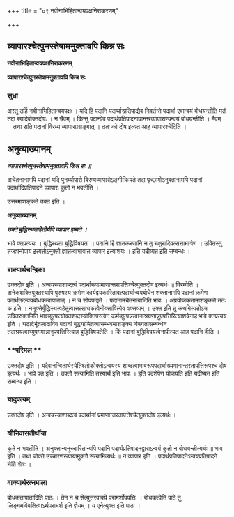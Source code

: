 +++
title = "०९ नवीनाभिहितान्वयपक्षनिराकरणम्"

+++


## व्यापारश्चेत्पुनस्तेषामनुक्तावपि किन्न सः

**नवीनाभिहितान्वयपक्षनिराकरणम्**

**व्यापारश्चेत्पुनस्तेषामनुक्तावपि किन्न सः**

### **सुधा**

अस्तु तर्हि नवीनाभिहितान्वयपक्षः । यदि हि पदानि पदार्थान्प्रतिपाद्यैव निवर्तन्ते पदार्था एवान्वयं बोधयन्तीति मतं तदा स्यादेवोक्तदोषः । न चैवम् । किन्तु पदान्येव पदार्थप्रतिपादनावान्तरव्यापाराण्यन्वयं बोधयन्तीति । मैवम् । तथा सति पदानां विरम्य व्यापारप्रसङ्गात् । ततः को दोष इत्यत आह व्यापारश्चेदिति ।

## **अनुव्याख्यानम्**

***व्यापारश्चेत्पुनस्तेषामनुक्तावपि किन्न सः ॥***

अचेतनानामपि पदानां यदि पुनर्व्यापारो विरम्यव्यापारोऽङ्गीक्रियते तदा पृच्छामोऽनुक्तानामपि पदानां पदार्थादिप्रतिपादने व्यापारः कुतो न भवतीति ।

उत्तरमाशङ्कते उक्त इति ।

**अनुव्याख्यानम्**

***उक्ते बुद्धिस्थताहेतोर्यदि व्यापार इष्यते ।***

भावे क्तप्रत्ययः । बुद्धिस्थता बुद्धिविषयता । पदानि हि ज्ञातकरणानि न तु चक्षुरादिवत्सत्तामात्रेण । उक्तिस्तु तज्ज्ञानोपाय इत्यतोऽनुक्तौ ज्ञातत्वाभावान्न व्यापार इत्याशयः । इति यदीष्यत इति सम्बन्धः ।

### **वाक्यार्थचन्द्रिका**

उक्तदोष इति । अन्वयस्याशाब्दत्वं पदार्थाख्यप्रमाणान्तरापत्तिश्चेत्युक्तदोष इत्यर्थः ॥ विरम्येति । अनेकशक्तियुक्तस्यापि पुरुषस्य क्रमेण कार्यद्वयकारितावत्पदार्थान्वयबोधेन शक्तानामपि पदानां क्रमेण पदार्थतदन्वयबोधकत्वापातात् । न च सोपपद्यते । पदानामचेतनत्वादिति भावः । अप्रयोजकतामाशङ्कते ततः क इति । ननूक्तेर्बुद्धिस्थत्वहेतुत्वात्तत्साधकत्वेनोक्तावित्येव वक्तव्यम् । उक्त इति तु कथमित्यतोऽत्र उक्तिरुक्तमिति भावव्युत्पत्त्योक्तशब्दस्योक्तिपरत्वेन कर्मव्युत्पन्नत्वानाश्रयणान्नुपपत्तिरित्याशयेनाह भावे क्तप्रत्यय इति । घटादेर्भूतलादाविव पदानां बुद्ध्याश्रितत्वासम्भवमाशङ्क्य विषयतासम्बन्धेन तदाश्रयत्वाभ्युपगमान्नानुपपत्तिरित्याह बुद्धिविषयतेति । किं पदानां बुद्धिविषयत्वेनापीत्यत आह पदानि हीति ।

### **परिमल **

उक्तदोष इति । यदैवानन्वितार्थस्येतिश्लोकोक्तोऽन्वयस्य शाब्दत्वाभावरूपपदार्थाख्यमानान्तरतापत्तिरूपश्च दोष इत्यर्थः ॥ भावे क्त इति । उक्तौ सत्यामिति तस्यार्थ इति भावः । इति पदशेषेण योजयति इति यदीष्यत इति सम्बन्ध इति ।

### **यादुपत्यम्**

उक्तदोष इति । अन्वयस्याशाब्दत्वं पदार्थानां प्रमाणान्तरतापत्तेश्चेत्युक्तदोष इत्यर्थः ।

### **श्रीनिवासतीर्थीया**

कुते न भवतीति । अनुक्तान्यनुच्चारितान्यपि पदानि पदार्थप्रतिपादनद्वाराऽन्वयं कुतो न बोधयन्तीत्यर्थः ॥ भाव इति । तथा चोक्ते उच्चारणरूपायामुक्तौ सत्यामित्यर्थः ॥ न व्यापार इति । पदार्थप्रतिपादनेऽन्वयप्रतिपादने चेति शेषः ।

### **वाक्यार्थरत्नमाला**

बोधकतापातादिति पाठः । तेन न च सेत्युत्तरवाक्ये परामर्शोपपत्तिः । बोधकत्वेति पाठे तु लिङ्गमविवक्षित्वाऽर्थपरामर्श इति ज्ञेयम् । य एनेत्युक्त इति पाठः ।

